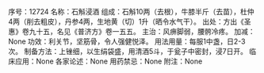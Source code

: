 序号：12724
名称：石斛浸酒
组成：石斛10两（去根），牛膝半斤（去苗），杜仲4两（削去粗皮），丹参4两，生地黄（切）1升（晒令水气干）。
出处：方出《圣惠》卷九十五，名见《普济方》卷一五五。
主治：风痹脚弱，腰骻冷疼。
加减：None
功效：利关节，坚筋骨，令人强健悦泽。
用法用量：每服1中盏，日2-3次。
制备方法：上锉细，以生绢袋盛，用清酒5斗，于瓮子中密封，浸7日开。
临床应用：None
各家论述：None
用药禁忌：None
附注：None
